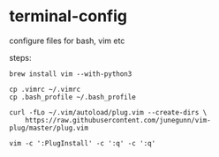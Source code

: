 # terminal-config
configure files for bash, vim etc

steps:
```
brew install vim --with-python3

cp .vimrc ~/.vimrc
cp .bash_profile ~/.bash_profile

curl -fLo ~/.vim/autoload/plug.vim --create-dirs \
    https://raw.githubusercontent.com/junegunn/vim-plug/master/plug.vim

vim -c ':PlugInstall' -c ':q' -c ':q'
```
